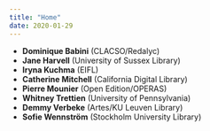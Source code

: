```yaml
---
title: "Home"
date: 2020-01-29
---
```


* **Dominique Babini** (CLACSO/Redalyc)
* **Jane Harvell** (University of Sussex Library)
* **Iryna Kuchma** (EIFL)
* **Catherine Mitchell** (California Digital Library)
* **Pierre Mounier** (Open Edition/OPERAS)
* **Whitney Trettien** (University of Pennsylvania)
* **Demmy Verbeke** (Artes/KU Leuven Library)
* **Sofie Wennström** (Stockholm University Library)
